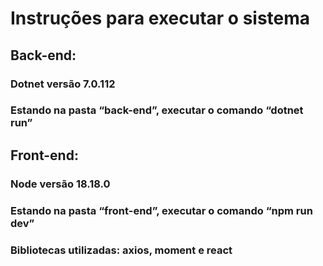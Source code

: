 # Instruções para executar o sistema

## Back-end:
### Dotnet versão 7.0.112
### Estando na pasta “back-end”, executar o comando “dotnet run”

## Front-end:
### Node versão 18.18.0
### Estando na pasta “front-end”, executar o comando “npm run dev”
### Bibliotecas utilizadas: axios, moment e react
